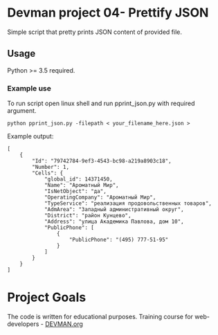 # Devman project 04- Prettify JSON
Simple script that pretty prints JSON content of provided file.
## Usage
Python >= 3.5 required.
### Example use
To run script open linux shell and run pprint_json.py with required argument.
``` 
python pprint_json.py -filepath < your_filename_here.json >
```
Example output:
```
[
    {
        "Id": "79742784-9ef3-4543-bc98-a219a8903c18",
        "Number": 1,
        "Cells": {
            "global_id": 14371450,
            "Name": "Ароматный Мир",
            "IsNetObject": "да",
            "OperatingCompany": "Ароматный Мир",
            "TypeService": "реализация продовольственных товаров",
            "AdmArea": "Западный административный округ",
            "District": "район Кунцево",
            "Address": "улица Академика Павлова, дом 10",
            "PublicPhone": [
                {
                    "PublicPhone": "(495) 777-51-95"
                }
            ]
        }
    }
]
```
# Project Goals

The code is written for educational purposes. Training course for web-developers - [DEVMAN.org](https://devman.org)
